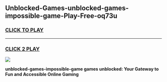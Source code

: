 
## Unblocked-Games-unblocked-games-impossible-game-Play-Free-oq73u
<h3>
<a href="https://premium76.site?title=unblocked-games-impossible-game&ref=17A">CLICK TO PLAY</a></h3>
<hr>

<h3>
<a href="https://premium76.site?title=unblocked-games-impossible-game&ref=17A">CLICK 2 PLAY</a>
  
</h3>

<a href="https://premium76.site?title=unblocked-games-impossible-game&ref=17A"><img src="https://clearcache.store/games.png"></a>


**unblocked-games-impossible-game games unblocked: Your Gateway to Fun and Accessible Online Gaming**

